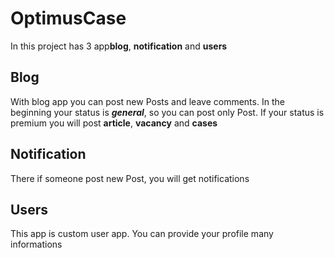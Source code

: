 # OptimusCase
<p>In this project has 3 app<b>blog</b>, <b>notification</b> and <b>users</b></p>
<h2>Blog</h2>
<p>With blog app you can post new Posts and leave comments. In the beginning your status is <b><i>general</i></b>, so you can post only Post. If your status is premium you will post <b>article</b>, <b>vacancy</b>
 and <b>cases</b></p>
<h2>Notification</h2>
<p>There if someone post new Post, you will get notifications</p>
<h2>Users</h2>
<p>This app is custom user app. You can provide your profile many informations</p>
